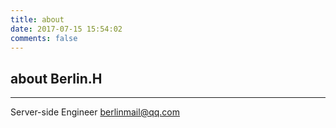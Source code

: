 ```yaml
---
title: about
date: 2017-07-15 15:54:02
comments: false
---
```



## about Berlin.H
---
Server-side Engineer
berlinmail@qq.com

